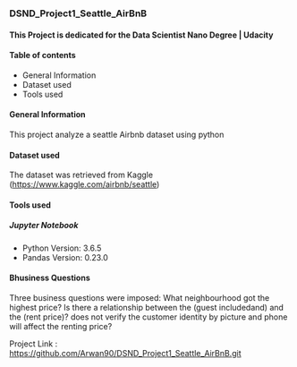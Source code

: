 ### DSND_Project1_Seattle_AirBnB

#### This Project is dedicated for the Data Scientist Nano Degree | Udacity 

#### Table of contents
* General Information
* Dataset  used
 * Tools used

#### General Information
This project analyze a seattle Airbnb dataset using python

#### Dataset used
The dataset was retrieved from Kaggle (https://www.kaggle.com/airbnb/seattle)

#### Tools used
##### Jupyter Notebook
* Python Version: 3.6.5
* Pandas Version: 0.23.0

#### Bhusiness Questions
Three business questions were imposed: 
What neighbourhood got the highest price?
Is there a relationship between the (guest includedand) and the (rent price)?
does not verify the customer identity by picture and phone will affect the renting price?


Project Link : https://github.com/Arwan90/DSND_Project1_Seattle_AirBnB.git
